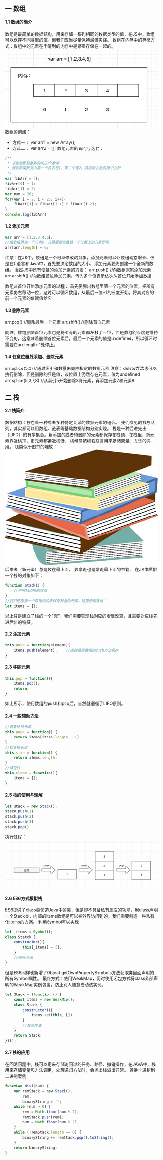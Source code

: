 ## 一 数组
#### 1.1 数组的简介
数组是最简单的数据结构，用来存储一系列相同的数据类型的值，在JS中，数组可以保存不同类型的值，但我们应当尽量保持最佳实践。
数组在内存中的存储方式：数组中的元素在申请到的内存中是紧密存储在一起的。
![](/images/数据结构与算法/js-01.png)
数组的创建：
- 方式一： var arr1 = new Array();
- 方式二： var arr2 = [];
数组元素的访问与迭代：
```JavaScript
/**
 * 求斐波那契数列的前20个数字
 * 斐波那契数列中第一个数字是1，第二个是2，其后依次是前两个之和
 */
var fibArr = [];
fibArr[0] = 1;
fibArr[1] = 2;
var num = 20;
for(var i = 2; i < 20; i++){
    fibArr[i] = fibArr[i-1] + fibArr[i-2];
}
console.log(fibArr)
```
#### 1.2 添加元素
```JavaScript
var arr = [1,2,3,4,5];
//给数组添加一个元素6，只需要赋值最后一个位置上的元素即可
arr[arr.length] = 6;
```
注意：在JS中，数组是一个可以修改的对象，添加元素可以让数组动态增长。但是在C语言和Java中，首先要决定数组的大小，添加元素要先创建一个全新的数组。
当然JS中还有便捷的添加元素的方法：
arr.push()      //向数组末尾添加元素
arr.unshift()   //向数组首位添加元素，传入多个值表示依次从首位开始添加数据

数组从首位开始添加元素的过程：
首先要腾出数组里第一个元素的位置，把所有元素向右移动一位，这时可以循环数组，从最后一位+1的长度开始，将其对应的前一个元素的值赋值给它
#### 1.3 删除元素
arr.pop()       //删除最后一个元素
arr.shift()     //删除首位元素

同理，数组删除首位元素也是将所有的元素都左移了一位，但是数组的长度是维持不变的，这意味着删除首位元素后，最后一个元素的值是undefined，所以循环时需要在arr.length-1处停止。
#### 1.4 任意位置处添加、删除元素
arr.splice(5,3)  //通过索引和数量来删除指定的数组元素
注意：delete方法也可以执行删除，但是删除的只是值，该位置上仍然存在元素，值为undefined
arr.splice(5,3,7,8) //从索引5开始删除3哥元素，再添加元素7和元素8
## 二 栈
#### 2.1 栈简介
数据结构：存在着一种或者多种特定关系的数据元素的组合。
我们常见的栈与队列，其实都可以用数组、链表等基础数据结构分别实现。
栈是一种后进先出（LIFO）的有序集合。新添加的或者待删除的元素都保存在栈顶，在栈里，新元素靠近栈顶，旧元素都接近栈低。
栈经常被编程语言用来存储变量、方法的调用。
栈类似于图书的堆放：
![](/images/数据结构与算法/js-02.jpeg)
后来者（新元素）总是放在最上面。
要拿走也是拿走最上面的书籍。
在JS中模拟一个栈的对象如下：
```JavaScript
function Stack() {
    //声明栈的增删改查
}
//我们还需要一个数据结构来保存栈里的元素，这里使用数组：
let items = [];
```
以上只是建立了栈的一个“壳”，我们需要实现栈对应的增删改查，且需要对应栈先进后出的特征。
#### 2.2 添加元素
```JavaScript
this.push = function(element){
    items.push(element);    //直接使用数组的push方法保存
}
```
#### 2.3 移除元素
```JavaScript
this.pop = function(){
    items.pop();
    return;
}
```
如上所示，使用数组的push和pop后，自然就遵循了LIFO原则。
#### 2.4 一些辅助方法
```JavaScript
//查看栈顶元素
this.peek = function() {
    return items[items.length - 1]
}
//检查栈长度
this.size = function() {
    return items.length;
}
//清空栈
this.clear = function(){
    items = [];
}
```
#### 2.5 栈的使用与理解
```JavaScript
let stack = new Stack();
stack.push(1)
stack.push(2)
stack.push(3)
stack.pop()
```
执行过程：
![](/images/数据结构与算法/js-03.png)
#### 2.6 ES6方式模拟栈
ES6提供了class类仿造Java中的类，但是却不具备私有属性的功能，用class声明一个Stack类，内部的items数组是可以被外界访问到的，我们需要制造一种私有化items的方案。
利用Symbol可以实现：
```JavaScript
let _items = Symbol();
class Statck {
    constructor(){
        this[_items] = [];
    }
    //各种方法
}
```
但是ES6同样也新增了Object.getOwnPropertySymbols方法获取类里面声明的所有Symbol属性。
最终方式：使用WeakMap，同时使用闭包方式将class外部声明的WeakMap实例包裹，防止别人随意改动该实例。
```JavaScript
let Stack = (function () {
    const items = new WeakMap();
    class Stack {
        constructor(){
            items.set(this, [])
        }
        //其他方法
    }
    return Stack;
})();
```
#### 2.7 栈的应用
在回溯问题中，栈可以用来存储访问过的任务、路径、撤销操作，在JAVA中，栈用来存储变量和方法调用，处理递归方法时，会抛出栈溢出异常。
转换十进制到二进制案例:
```JavaScript
function divi(num) {
    var remStack = new Stack(),
        rem,
        binaryString = '';
    while (num > 0) {
        rem = Math.floor(num % 2);
        remStack.push(rem);
        num = Math.floor(num % 2);
    }
    while (!remStack.length == 0) {
        binaryString += remStack.pop().toString();
    }
    return binaryString;
}
```

